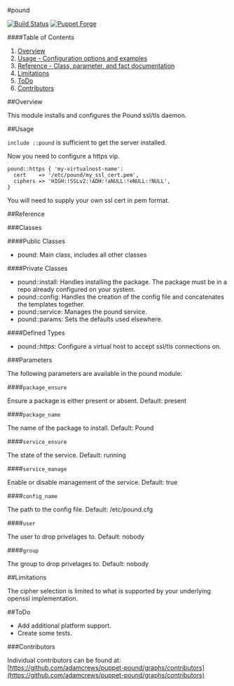 #pound

[![Build Status](https://travis-ci.org/adamcrews/puppet-pound.svg)](https://travis-ci.org/adamcrews/puppet-pound)
[![Puppet Forge](http://img.shields.io/puppetforge/v/adamcrews/pound.svg)](https://forge.puppetlabs.com/adamcrews/pound)

####Table of Contents

1. [Overview](#overview)
2. [Usage - Configuration options and examples](#usage)
3. [Reference - Class, parameter, and fact documentation](#reference)
4. [Limitations](#limitations)
5. [ToDo](#todo)
6. [Contributors](#contributors)

##Overview

This module installs and configures the Pound ssl/tls daemon.

##Usage

`include ::pound` is sufficient to get the server installed.  

Now you need to configure a https vip.

```puppet
pound::https { 'my-virtualnost-name':
  cert    => '/etc/pound/my_ssl_cert.pem',
  ciphers => 'HIGH:!SSLv2:!ADH:!aNULL:!eNULL:!NULL',
}
```

You will need to supply your own ssl cert in pem format.

##Reference

###Classes

####Public Classes

* pound: Main class, includes all other classes

####Private Classes

* pound::install: Handles installing the package.  The package must be in a repo already configured on your system.
* pound::config: Handles the creation of the config file and concatenates the templates together.
* pound::service: Manages the pound service.
* pound::params: Sets the defaults used elsewhere.

####Defined Types

* pound::https: Configure a virtual host to accept ssl/tls connections on.

###Parameters

The following parameters are available in the pound module:

####`package_ensure`

Ensure a package is either present or absent.  Default: present

####`package_name`

The name of the package to install.  Default: Pound

####`service_ensure`

The state of the service.  Default: running

####`service_manage`

Enable or disable management of the service.  Default: true

####`config_name`

The path to the config file.  Default: /etc/pound.cfg

####`user`

The user to drop privelages to.  Default: nobody

####`group`

The group to drop privelages to.  Default: nobody

##Limitations

The cipher selection is limited to what is supported by your underlying openssl implementation.

##ToDo

* Add additional platform support.
* Create some tests.

###Contributors

Individual contributors can be found at: [https://github.com/adamcrews/puppet-pound/graphs/contributors](https://github.com/adamcrews/puppet-pound/graphs/contributors)

